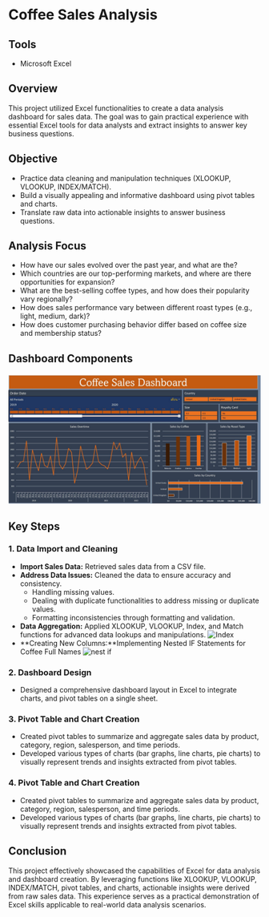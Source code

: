
# Coffee Sales Analysis

## Tools
- Microsoft Excel

## Overview 
This project utilized Excel functionalities to create a data analysis dashboard for sales data. The goal was to gain practical experience with essential Excel tools for data analysts and extract insights to answer key business questions.

## Objective
- Practice data cleaning and manipulation techniques (XLOOKUP, VLOOKUP, INDEX/MATCH).
- Build a visually appealing and informative dashboard using pivot tables and charts.
- Translate raw data into actionable insights to answer business questions.

## Analysis Focus
- How have our sales evolved over the past year, and what are the?
- Which countries are our top-performing markets, and where are there opportunities for expansion?
- What are the best-selling coffee types, and how does their popularity vary regionally?
- How does sales performance vary between different roast types (e.g., light, medium, dark)?
- How does customer purchasing behavior differ based on coffee size and membership status?
## Dashboard Components
![Index](https://github.com/Watcharapollll/Data-Anlyst-Portfolio/blob/main/Coffee%20Sales%20Analysis/DashboardCoffeeSales.jpg)
## Key Steps 
### 1. Data Import and Cleaning
* **Import Sales Data:** Retrieved sales data from a CSV file.
* **Address Data Issues:** Cleaned the data to ensure accuracy and consistency.
    * Handling missing values.
    * Dealing with duplicate functionalities to address missing or duplicate values.
    * Formatting inconsistencies through formatting and validation.
* **Data Aggregation:** Applied XLOOKUP, VLOOKUP, Index, and Match functions for advanced data lookups and manipulations.
![Index](https://github.com/Watcharapollll/Data-Anlyst-Portfolio/assets/155180478/d158a0cd-f43f-40f7-b929-aa315863194b)
* **Creating New Columns:**Implementing Nested IF Statements for Coffee Full Names
![nest if](https://github.com/Watcharapollll/Data-Anlyst-Portfolio/assets/155180478/065bbdc5-e6c3-4dee-a4b5-af7118a39c5e)
### 2. Dashboard Design
* Designed a comprehensive dashboard layout in Excel to integrate charts, and pivot tables on a single sheet.
### 3. Pivot Table and Chart Creation
* Created pivot tables to summarize and aggregate sales data by product, category, region, salesperson, and time periods.
* Developed various types of charts (bar graphs, line charts, pie charts) to visually represent trends and insights extracted from pivot tables.
### 4. Pivot Table and Chart Creation
* Created pivot tables to summarize and aggregate sales data by product, category, region, salesperson, and time periods.
* Developed various types of charts (bar graphs, line charts, pie charts) to visually represent trends and insights extracted from pivot tables.

## Conclusion
This project effectively showcased the capabilities of Excel for data analysis and dashboard creation. By leveraging functions like XLOOKUP, VLOOKUP, INDEX/MATCH, pivot tables, and charts, actionable insights were derived from raw sales data. This experience serves as a practical demonstration of Excel skills applicable to real-world data analysis scenarios.


